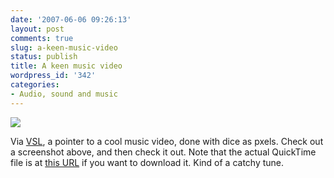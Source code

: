 ```yaml
---
date: '2007-06-06 09:26:13'
layout: post
comments: true
slug: a-keen-music-video
status: publish
title: A keen music video
wordpress_id: '342'
categories:
- Audio, sound and music
---
```



[
![](http://www.phfactor.net/wp-pics/fm-screenshot.jpg)](http://www.veryshortlist.com/lists/pick.cfm?email_key=55bcbded-b967-4290-9538-0012905279c1)

Via [VSL](http://www.veryshortlist.com/lists/pick.cfm?email_key=55bcbded-b967-4290-9538-0012905279c1), a pointer to a cool music video, done with dice as pxels. Check out a screenshot above, and then check it out. Note that the actual QuickTime file is at [this URL](http://www.factoryfilms.net/films/quicktimes/FuyijaMiyagi_AnkleInjury.mov) if you want to download it. Kind of a catchy tune.
